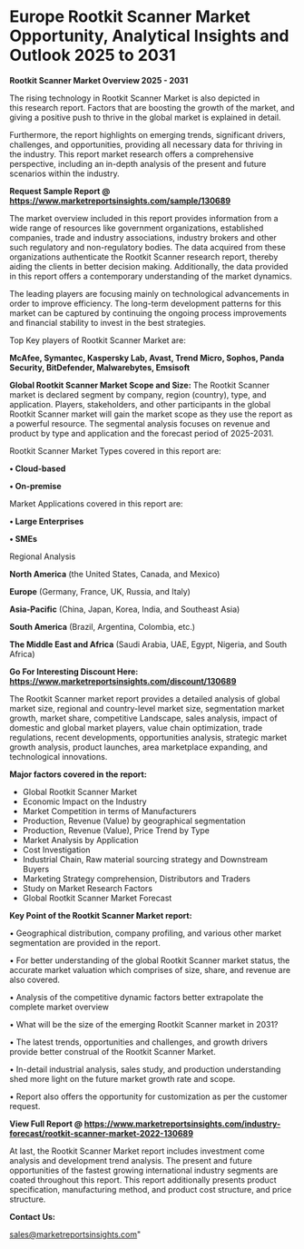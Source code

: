 # Europe Rootkit Scanner Market Opportunity, Analytical Insights and Outlook 2025 to 2031

<Strong> Rootkit Scanner Market Overview 2025 - 2031</strong>

The rising technology in Rootkit Scanner Market is also depicted in this research report. Factors that are boosting the growth of the market, and giving a positive push to thrive in the global market is explained in detail.

Furthermore, the report highlights on emerging trends, significant drivers, challenges, and opportunities, providing all necessary data for thriving in the industry. This report market research offers a comprehensive perspective, including an in-depth analysis of the present and future scenarios within the industry.

<strong>Request Sample Report @ <a href=https://www.marketreportsinsights.com/sample/130689>https://www.marketreportsinsights.com/sample/130689</a></strong>

The market overview included in this report provides information from a wide range of resources like government organizations, established companies, trade and industry associations, industry brokers and other such regulatory and non-regulatory bodies. The data acquired from these organizations authenticate the Rootkit Scanner research report, thereby aiding the clients in better decision making. Additionally, the data provided in this report offers a contemporary understanding of the market dynamics.

The leading players are focusing mainly on technological advancements in order to improve efficiency. The long-term development patterns for this market can be captured by continuing the ongoing process improvements and financial stability to invest in the best strategies.

Top Key players of Rootkit Scanner Market are:

<strong>McAfee, Symantec, Kaspersky Lab, Avast, Trend Micro, Sophos, Panda Security, BitDefender, Malwarebytes, Emsisoft</strong>

<strong><b>Global Rootkit Scanner Market Scope and Size:</b></strong>
The Rootkit Scanner market is declared segment by company, region (country), type, and application. Players, stakeholders, and other participants in the global Rootkit Scanner market will gain the market scope as they use the report as a powerful resource. The segmental analysis focuses on revenue and product by type and application and the forecast period of 2025-2031.

Rootkit Scanner Market Types covered in this report are:

<strong>• Cloud-based

• On-premise</strong>

Market Applications covered in this report are:

<strong>• Large Enterprises

• SMEs</strong> 

Regional Analysis

<strong>North America</strong> (the United States, Canada, and Mexico)

<strong>Europe</strong> (Germany, France, UK, Russia, and Italy)

<strong>Asia-Pacific</strong> (China, Japan, Korea, India, and Southeast Asia)

<strong>South America</strong> (Brazil, Argentina, Colombia, etc.)

<strong>The Middle East and Africa</strong> (Saudi Arabia, UAE, Egypt, Nigeria, and South Africa)

<strong>Go For Interesting Discount Here: <a href=https://www.marketreportsinsights.com/discount/130689>https://www.marketreportsinsights.com/discount/130689</a></strong>

The Rootkit Scanner market report provides a detailed analysis of global market size, regional and country-level market size, segmentation market growth, market share, competitive Landscape, sales analysis, impact of domestic and global market players, value chain optimization, trade regulations, recent developments, opportunities analysis, strategic market growth analysis, product launches, area marketplace expanding, and technological innovations.

<strong><b>Major factors covered in the report:</b></strong>
<ul>
  <li>Global Rootkit Scanner Market </li>
  <li>Economic Impact on the Industry</li>
  <li>Market Competition in terms of Manufacturers</li>
  <li>Production, Revenue (Value) by geographical segmentation</li>
  <li>Production, Revenue (Value), Price Trend by Type</li>
  <li>Market Analysis by Application</li>
  <li>Cost Investigation</li>
  <li>Industrial Chain, Raw material sourcing strategy and Downstream Buyers</li>
  <li>Marketing Strategy comprehension, Distributors and Traders</li>
  <li>Study on Market Research Factors</li>
  <li>Global Rootkit Scanner Market Forecast</li>
</ul>

<strong><b>Key Point of the Rootkit Scanner Market report:</b></strong>

• Geographical distribution, company profiling, and various other market segmentation are provided in the report.

• For better understanding of the global Rootkit Scanner market status, the accurate market valuation which comprises of size, share, and revenue are also covered.

• Analysis of the competitive dynamic factors better extrapolate the complete market overview

• What will be the size of the emerging Rootkit Scanner market in 2031?

• The latest trends, opportunities and challenges, and growth drivers provide better construal of the Rootkit Scanner Market.

• In-detail industrial analysis, sales study, and production understanding shed more light on the future market growth rate and scope.

• Report also offers the opportunity for customization as per the customer request.

<strong><b>View Full Report @ <a href=https://www.marketreportsinsights.com/industry-forecast/rootkit-scanner-market-2022-130689>https://www.marketreportsinsights.com/industry-forecast/rootkit-scanner-market-2022-130689</a></b></strong>


At last, the Rootkit Scanner Market report includes investment come analysis and development trend analysis. The present and future opportunities of the fastest growing international industry segments are coated throughout this report. This report additionally presents product specification, manufacturing method, and product cost structure, and price structure.

<strong>Contact Us:</strong>

sales@marketreportsinsights.com"
